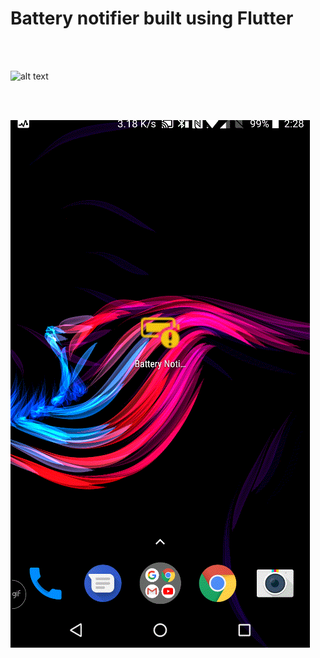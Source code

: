 # Battery notifier built using Flutter

<br/>
<br/>

![alt text](https://github.com/NileshSP/FlutterBatteryNotifyer/tree/v0.0.1, "Android app")


<br/>
<br/>

![alt text](https://github.com/NileshSP/FlutterBatteryNotifyer/blob/master/images/flutterbatterynotifyerapp.gif "Working example..")

<br/>